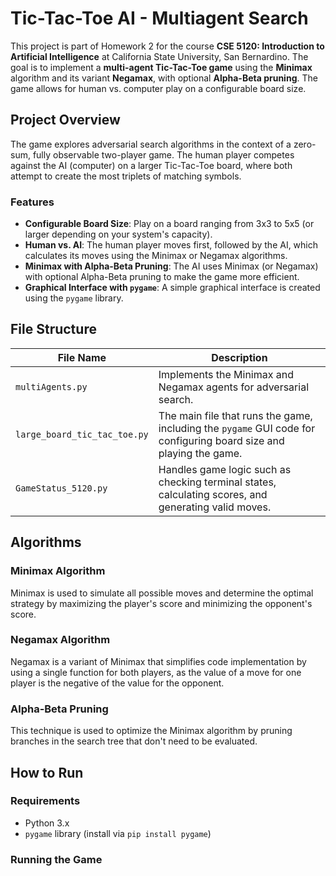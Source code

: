 # Tic-Tac-Toe AI - Multiagent Search

This project is part of Homework 2 for the course **CSE 5120: Introduction to Artificial Intelligence** at California State University, San Bernardino. The goal is to implement a **multi-agent Tic-Tac-Toe game** using the **Minimax** algorithm and its variant **Negamax**, with optional **Alpha-Beta pruning**. The game allows for human vs. computer play on a configurable board size.

## Project Overview

The game explores adversarial search algorithms in the context of a zero-sum, fully observable two-player game. The human player competes against the AI (computer) on a larger Tic-Tac-Toe board, where both attempt to create the most triplets of matching symbols.

### Features
- **Configurable Board Size**: Play on a board ranging from 3x3 to 5x5 (or larger depending on your system's capacity).
- **Human vs. AI**: The human player moves first, followed by the AI, which calculates its moves using the Minimax or Negamax algorithms.
- **Minimax with Alpha-Beta Pruning**: The AI uses Minimax (or Negamax) with optional Alpha-Beta pruning to make the game more efficient.
- **Graphical Interface with `pygame`**: A simple graphical interface is created using the `pygame` library.

## File Structure

| File Name                | Description |
|--------------------------|-------------|
| `multiAgents.py`          | Implements the Minimax and Negamax agents for adversarial search. |
| `large_board_tic_tac_toe.py` | The main file that runs the game, including the `pygame` GUI code for configuring board size and playing the game. |
| `GameStatus_5120.py`      | Handles game logic such as checking terminal states, calculating scores, and generating valid moves. |

## Algorithms

### Minimax Algorithm
Minimax is used to simulate all possible moves and determine the optimal strategy by maximizing the player's score and minimizing the opponent's score. 

### Negamax Algorithm
Negamax is a variant of Minimax that simplifies code implementation by using a single function for both players, as the value of a move for one player is the negative of the value for the opponent.

### Alpha-Beta Pruning
This technique is used to optimize the Minimax algorithm by pruning branches in the search tree that don't need to be evaluated.

## How to Run

### Requirements
- Python 3.x
- `pygame` library (install via `pip install pygame`)

### Running the Game

```bash

